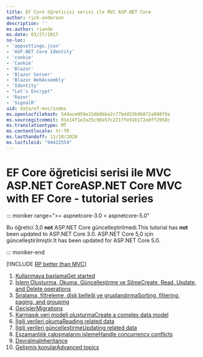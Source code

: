 ```yaml
---
title: EF Core öğreticisi serisi ile MVC ASP.NET Core
author: rick-anderson
description: ''
ms.author: riande
ms.date: 03/27/2017
no-loc:
- 'appsettings.json'
- 'ASP.NET Core Identity'
- 'cookie'
- 'Cookie'
- 'Blazor'
- 'Blazor Server'
- 'Blazor WebAssembly'
- 'Identity'
- "Let's Encrypt"
- 'Razor'
- 'SignalR'
uid: data/ef-mvc/index
ms.openlocfilehash: 544ace059e15db0bbe2c77bd453b96872a998f9a
ms.sourcegitcommit: 91e14f1e2a25c98a57c2217fe91b172e0ff2958c
ms.translationtype: MT
ms.contentlocale: tr-TR
ms.lasthandoff: 11/10/2020
ms.locfileid: "94422554"
---
```

# <a name="aspnet-core-mvc-with-ef-core---tutorial-series"></a><span data-ttu-id="899da-102">EF Core öğreticisi serisi ile MVC ASP.NET Core</span><span class="sxs-lookup"><span data-stu-id="899da-102">ASP.NET Core MVC with EF Core - tutorial series</span></span>

::: moniker range=">= aspnetcore-3.0 < aspnetcore-5.0"

<span data-ttu-id="899da-103">Bu öğretici 3,0 **not** ASP.NET Core güncelleştirilmedi.</span><span class="sxs-lookup"><span data-stu-id="899da-103">This tutorial has **not** been updated to ASP.NET Core 3.0.</span></span> <span data-ttu-id="899da-104">ASP.NET Core 5,0 için güncelleştirilmiştir.</span><span class="sxs-lookup"><span data-stu-id="899da-104">It has been updated for ASP.NET Core 5.0.</span></span>

::: moniker-end

[!INCLUDE [RP better than MVC](../../includes/RP-EF/rp-over-mvc.md)]

1. [<span data-ttu-id="899da-105">Kullanmaya başlama</span><span class="sxs-lookup"><span data-stu-id="899da-105">Get started</span></span>](xref:data/ef-mvc/intro)
1. [<span data-ttu-id="899da-106">İşlem Oluşturma, Okuma, Güncelleştirme ve Silme</span><span class="sxs-lookup"><span data-stu-id="899da-106">Create, Read, Update, and Delete operations</span></span>](xref:data/ef-mvc/crud)
1. [<span data-ttu-id="899da-107">Sıralama, filtreleme, disk belleği ve gruplandırma</span><span class="sxs-lookup"><span data-stu-id="899da-107">Sorting, filtering, paging, and grouping</span></span>](xref:data/ef-mvc/sort-filter-page)
1. [<span data-ttu-id="899da-108">Geçişler</span><span class="sxs-lookup"><span data-stu-id="899da-108">Migrations</span></span>](xref:data/ef-mvc/migrations)
1. [<span data-ttu-id="899da-109">Karmaşık veri modeli oluşturma</span><span class="sxs-lookup"><span data-stu-id="899da-109">Create a complex data model</span></span>](xref:data/ef-mvc/complex-data-model)
1. [<span data-ttu-id="899da-110">İlgili verileri okuma</span><span class="sxs-lookup"><span data-stu-id="899da-110">Reading related data</span></span>](xref:data/ef-mvc/read-related-data)
1. [<span data-ttu-id="899da-111">İlgili verileri güncelleştirme</span><span class="sxs-lookup"><span data-stu-id="899da-111">Updating related data</span></span>](xref:data/ef-mvc/update-related-data)
1. [<span data-ttu-id="899da-112">Eşzamanlılık çakışmalarını işleme</span><span class="sxs-lookup"><span data-stu-id="899da-112">Handle concurrency conflicts</span></span>](xref:data/ef-mvc/concurrency)
1. [<span data-ttu-id="899da-113">Devralma</span><span class="sxs-lookup"><span data-stu-id="899da-113">Inheritance</span></span>](xref:data/ef-mvc/inheritance)
1. [<span data-ttu-id="899da-114">Gelişmiş konular</span><span class="sxs-lookup"><span data-stu-id="899da-114">Advanced topics</span></span>](xref:data/ef-mvc/advanced)
